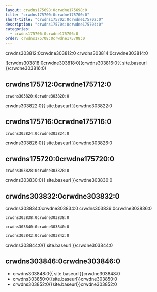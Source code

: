 ```yaml
---
layout: crwdns175698:0crwdne175698:0
title: "crwdns175700:0crwdne175700:0"
short-title: "crwdns175702:0crwdne175702:0"
description: "crwdns175704:0crwdne175704:0"
categories:
  - crwdns175706:0crwdne175706:0
order: crwdns175708:0crwdne175708:0
---
```


crwdns303812:0crwdne303812:0 crwdns303814:0crwdne303814:0

![crwdns303818:0crwdne303818:0](crwdns303816:0{{ site.baseurl }}crwdne303816:0)

## crwdns175712:0crwdne175712:0

    crwdns303820:0crwdne303820:0
    

crwdns303822:0{{ site.baseurl }}crwdne303822:0

## crwdns175716:0crwdne175716:0

    crwdns303824:0crwdne303824:0
    

crwdns303826:0{{ site.baseurl }}crwdne303826:0

## crwdns175720:0crwdne175720:0

    crwdns303828:0crwdne303828:0
    

crwdns303830:0{{ site.baseurl }}crwdne303830:0

## crwdns303832:0crwdne303832:0

crwdns303834:0crwdne303834:0 crwdns303836:0crwdne303836:0

    crwdns303838:0crwdne303838:0
    
    crwdns303840:0crwdne303840:0
    
    crwdns303842:0crwdne303842:0
    

crwdns303844:0{{ site.baseurl }}crwdne303844:0

## crwdns303846:0crwdne303846:0

* crwdns303848:0{{ site.baseurl }}crwdne303848:0
* crwdns303850:0{{site.baseurl}}crwdne303850:0
* crwdns303852:0{{site.baseurl}}crwdne303852:0